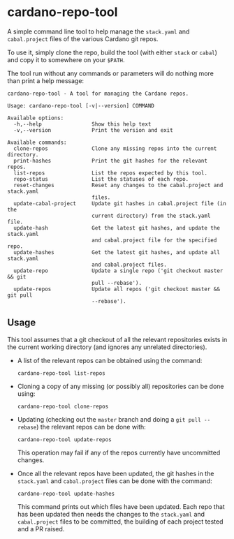 # cardano-repo-tool

A simple command line tool to help manage the `stack.yaml` and `cabal.project` files of
the various Cardano git repos.

To use it, simply clone the repo, build the tool (with either `stack` or `cabal`) and copy
it to somewhere on your `$PATH`.

The tool run without any commands or parameters will do nothing more than print a help
message:
```
cardano-repo-tool - A tool for managing the Cardano repos.

Usage: cardano-repo-tool [-v|--version] COMMAND

Available options:
  -h,--help                Show this help text
  -v,--version             Print the version and exit

Available commands:
  clone-repos              Clone any missing repos into the current directory.
  print-hashes             Print the git hashes for the relevant repos.
  list-repos               List the repos expected by this tool.
  repo-status              List the statuses of each repo.
  reset-changes            Reset any changes to the cabal.project and stack.yaml
                           files.
  update-cabal-project     Update git hashes in cabal.project file (in the
                           current directory) from the stack.yaml file.
  update-hash              Get the latest git hashes, and update the stack.yaml
                           and cabal.project file for the specified repo.
  update-hashes            Get the latest git hashes, and update all stack.yaml
                           and cabal.project files.
  update-repo              Update a single repo ('git checkout master && git
                           pull --rebase').
  update-repos             Update all repos ('git checkout master && git pull
                           --rebase').
```

## Usage

This tool assumes that a git checkout of all the relevant repositories exists in the current
working directory (and ignores any unrelated directories).

* A list of the relevant repos can be obtained using the command:
  ```
  cardano-repo-tool list-repos
  ```

* Cloning a copy of any missing (or possibly all) repositories can be done using:
  ```
  cardano-repo-tool clone-repos
  ```

* Updating (checking out the `master` branch and doing a `git pull --rebase`) the relevant repos
  can be done with:
  ```
  cardano-repo-tool update-repos
  ```
  This operation may fail if any of the repos currently have uncommitted changes.

* Once all the relevant repos have been updated, the git hashes in the `stack.yaml` and
  `cabal.project` files can be done with the command:
  ```
  cardano-repo-tool update-hashes
  ```
  This command prints out which files have been updated. Each repo that has been updated then
  needs the changes to the `stack.yaml` and `cabal.project` files to be committed, the building
  of each project tested and a PR raised.
